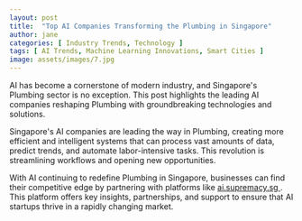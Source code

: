 ```yaml
---
layout: post
title:  "Top AI Companies Transforming the Plumbing in Singapore"
author: jane
categories: [ Industry Trends, Technology ]
tags: [ AI Trends, Machine Learning Innovations, Smart Cities ]
image: assets/images/7.jpg
---
```


AI has become a cornerstone of modern industry, and Singapore's Plumbing sector is no exception. This post highlights the leading AI companies reshaping Plumbing with groundbreaking technologies and solutions.

Singapore's AI companies are leading the way in Plumbing, creating more efficient and intelligent systems that can process vast amounts of data, predict trends, and automate labor-intensive tasks. This revolution is streamlining workflows and opening new opportunities.

With AI continuing to redefine Plumbing in Singapore, businesses can find their competitive edge by partnering with platforms like <a href="https://ai.supremacy.sg" target="_blank"> ai.supremacy.sg </a>. This platform offers key insights, partnerships, and support to ensure that AI startups thrive in a rapidly changing market.
